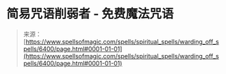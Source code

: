 <!--yml

category: 未分类

date: 2024-06-12 18:41:02

-->

# 简易咒语削弱者 - 免费魔法咒语

> 来源：[https://www.spellsofmagic.com/spells/spiritual_spells/warding_off_spells/6400/page.html#0001-01-01](https://www.spellsofmagic.com/spells/spiritual_spells/warding_off_spells/6400/page.html#0001-01-01)
